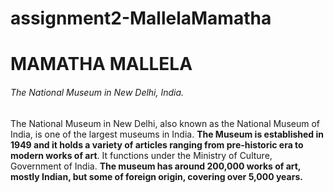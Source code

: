 # assignment2-MallelaMamatha

# MAMATHA MALLELA
###### The National Museum in New Delhi, India.

The National Museum in New Delhi, also known as the National Museum of India, is one of the largest museums in India. **The Museum is established in 1949 and it holds a variety of articles ranging from pre-historic era to modern works of art**. It functions under the Ministry of Culture, Government of India. **The museum has around 200,000 works of art, mostly Indian, but some of foreign origin, covering over 5,000 years.**
